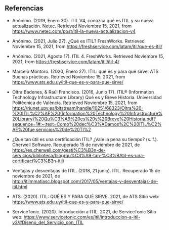 ## Referencias

- Anónimo. (2019, Enero 30). ITIL V4, conozca qué es ITIL y su nueva actualización. Netec. Retrieved Noviembre 15, 2021, from https://www.netec.com/post/itil-la-nueva-actualizacion-v4
- Anónimo. (2021, Julio 27). ¿Qué es ITIL? FreshWorks. Retrieved Noviembre 15, 2021, from https://freshservice.com/latam/itil/que-es-itil/
- Anónimo. (2021, Agosto 17). ITIL 4. FreshWorks. Retrieved Noviembre 15, 2021, from https://freshservice.com/latam/itil/itil-4/
- Marcelo Montoro. (2020, Enero 27). ITIL: qué es y para qué sirve. ATS Buenas prácticas. Retrieved Noviembre 15, 2021, from https://www.ats.edu.uy/itil-que-es-y-para-que-sirve/
- Oltra Badenes, & Raúl Francisco. (2016, Junio 17). ITIL® (Information Technology Infrastructure Library) Qué es y Breve Historia. Universidad Politècnica de València. Retrieved Noviembre 15, 2021, from https://riunet.upv.es/bitstream/handle/10251/68323/Oltra%20-%20ITIL%C2%AE%20(Information%20Technology%20Infrastructure%20Library)%20Qu%C3%A9%20es%20y%20Breve%20Historia.pdf?sequence=1#:~:text=Como%20dec%C3%ADamos%2C%20ITIL%C2%AE%20fue,servicios%20de%20TI%2

- ¿Qué tan útil es una certificación ITIL? ¿Vale la pena su tiempo? (s. f.). Cherwell Software. Recuperado 15 de noviembre de 2021, de https://es.cherwell.com/gesti%C3%B3n-de-servicios/biblioteca/blog/qu%C3%A9-tan-%C3%BAtil-es-una-certificaci%C3%B3n-itil/

- Ventajas y desventajas de ITIL. (2018, 21 junio). ITIL. Recuperado 15 de noviembre de 2021, de http://itilmmatiasc.blogspot.com/2017/05/ventajas-y-desventajas-de-itil.html

- ATS. (2020). ITIL: QUÉ ES Y PARA QUÉ SIRVE. 2021, de ATS Sitio web: https://www.ats.edu.uy/itil-que-es-y-para-que-sirve/

- ServiceTonic. (2020). Introducción a ITIL. 2021, de ServiceTonic Sitio web: https://www.servicetonic.com/es/itil/introduccion-a-itil-v3/#Diseno_del_Servicio_con_ITIL

